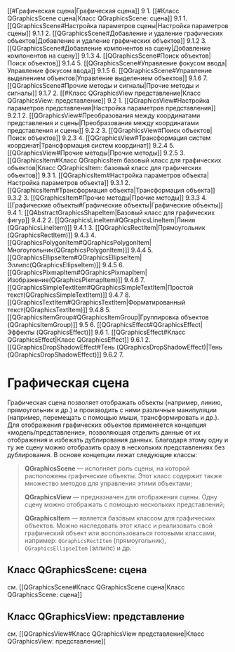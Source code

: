 [[#Графическая сцена|Графическая сцена]] 9
	1. [[#Класс QGraphicsScene сцена|Класс QGraphicsScene: сцена]] 9.1
		1. [[QGraphicsScene#Настройка параметров сцены|Настройка параметров сцены]] 9.1.1
		2. [[QGraphicsScene#Добавление и удаление графических объектов|Добавление и удаление графических объектов]] 9.1.2
		3. [[QGraphicsScene#Добавление компонентов на сцену|Добавление компонентов на сцену]] 9.1.3
		4. [[QGraphicsScene#Поиск объектов|Поиск объектов]] 9.1.4
		5. [[QGraphicsScene#Управление фокусом ввода|Управление фокусом ввода]] 9.1.5
		6. [[QGraphicsScene#Управление выделением объектов|Управление выделением объектов]] 9.1.6
		7. [[QGraphicsScene#Прочие методы и сигналы|Прочие методы и сигналы]] 9.1.7
	2. [[#Класс QGraphicsView представление|Класс QGraphicsView: представление]] 9.2
		1. [[QGraphicsView#Настройка параметров представления|Настройка параметров представления]] 9.2.1
		2. [[QGraphicsView#Преобразования между координатами представления и сцены|Преобразования между координатами представления и сцены]] 9.2.2
		3. [[QGraphicsView#Поиск объектов|Поиск объектов]] 9.2.3
		4. [[QGraphicsView#Трансформация систем координат|Трансформация систем координат]] 9.2.4
		5. [[QGraphicsView#Прочие методы|Прочие методы]] 9.2.5
	3. [[QGraphicsItem#Класс QGraphicsItem базовый класс для графических объектов|Класс QGraphicsItem: базовый класс для графических объектов]] 9.3
		1. [[QGraphicsItem#Настройка параметров объекта|Настройка параметров объекта]] 9.3.1
		2. [[QGraphicsItem#Трансформация объекта|Трансформация объекта]] 9.3.2
		3. [[QGraphicsItem#Прочие методы|Прочие методы]] 9.3.3
	4. [[Графические объекты#Графические объекты|Графические объекты]] 9.4
		1. [[QAbstractGraphicsShapeItem|Базовый класс для графических фигур]] 9.4.2
		2. [[QGraphicsLineItem#QGraphicsLineItem|Линия (QGraphicsLineItem)]] 9.4.1
		3. [[QGraphicsRectItem|Прямоугольник (QGraphicsRectItem)]] 9.4.3
		4. [[QGraphicsPolygonItem#QGraphicsPolygonItem|Многоугольник(QGraphicsPolygonItem)]] 9.4.4
		5. [[QGraphicsEllipseItem#QGraphicsEllipseItem|Эллипс(QGraphicsEllipseItem)]] 9.4.5
		6. [[QGraphicsPixmapItem#QGraphicsPixmapItem|Изображение(QGraphicsPixmapItem)]] 9.4.6
		7. [[QGraphicsSimpleTextItem#QGraphicsSimpleTextItem|Простой текст(QGraphicsSimpleTextItem)]] 9.4.7
		8. [[QGraphicsTextItem#QGraphicsTextItem|Форматированный текст(QGraphicsTextItem)]] 9.4.8
	5. [[QGraphicsItemGroup#QGraphicsItemGroup|Группировка объектов (QGraphicsItemGroup)]] 9.5
	6. [[QGraphicsEffect#QGraphicsEffect|Эффекты (QGraphicsEffect)]] 9.6
		1. [[QGraphicsEffect#Класс QGraphicsEffect|Класс QGraphicsEffect]] 9.6.1
		2. [[QGraphicsDropShadowEffect#Тень (QGraphicsDropShadowEffect)|Тень (QGraphicsDropShadowEffect)]] 9.6.2
	7. 


# Графическая сцена

Графическая сцена позволяет отображать объекты (например, линию, прямоугольник и др.) и производить с ними различные манипуляции (например, перемещать с помощью мыши, трансформировать и др.). Для отображения графических объектов применяется концепция «модель/представление», позволяющая отделить данные от их отображения и избежать дублирования данных. Благодаря этому одну и ту же сцену можно отобразить сразу в нескольких представлениях без дублирования. В основе концепции лежат следующие классы:

> **QGraphicsScene** — исполняет роль сцены, на которой расположены графические объекты. Этот класс содержит также множество методов для управления этими объектами;
> 
> **QGraphicsView** — предназначен для отображения сцены. Одну сцену можно отображать с помощью нескольких представлений;
>
> **QGraphicsItem** — является базовым классом для графических объектов. Можно наследовать этот класс и реализовать свой графический объект или воспользоваться готовыми классами, например: `QGraphicsRectItem` (прямоугольник), `QGraphicsEllipseItem` (эллипс) и др.

## Класс QGraphicsScene: сцена

см. [[QGraphicsScene#Класс QGraphicsScene сцена|Класс QGraphicsScene: сцена]]

## Класс QGraphicsView: представление

см. [[QGraphicsView#Класс QGraphicsView представление|Класс QGraphicsView: представление]]


